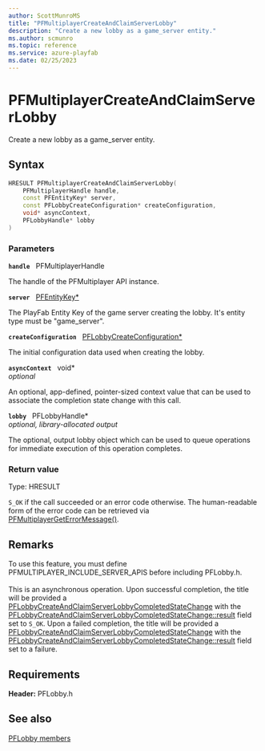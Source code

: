 ```yaml
---
author: ScottMunroMS
title: "PFMultiplayerCreateAndClaimServerLobby"
description: "Create a new lobby as a game_server entity."
ms.author: scmunro
ms.topic: reference
ms.service: azure-playfab
ms.date: 02/25/2023
---
```


# PFMultiplayerCreateAndClaimServerLobby  

Create a new lobby as a game_server entity.  

## Syntax  
  
```cpp
HRESULT PFMultiplayerCreateAndClaimServerLobby(  
    PFMultiplayerHandle handle,  
    const PFEntityKey* server,  
    const PFLobbyCreateConfiguration* createConfiguration,  
    void* asyncContext,  
    PFLobbyHandle* lobby  
)  
```  
  
### Parameters  
  
**`handle`** &nbsp; PFMultiplayerHandle  
  
The handle of the PFMultiplayer API instance.  
  
**`server`** &nbsp; [PFEntityKey*](../../pfmultiplayer/pfentitykey_clientsdk.md)  
  
The PlayFab Entity Key of the game server creating the lobby. It's entity type must be "game_server".  
  
**`createConfiguration`** &nbsp; [PFLobbyCreateConfiguration*](../structs/pflobbycreateconfiguration.md)  
  
The initial configuration data used when creating the lobby.  
  
**`asyncContext`** &nbsp; void*  
*optional*  
  
An optional, app-defined, pointer-sized context value that can be used to associate the completion state change with this call.  
  
**`lobby`** &nbsp; PFLobbyHandle*  
*optional, library-allocated output*  
  
The optional, output lobby object which can be used to queue operations for immediate execution of this operation completes.  
  
  
### Return value
Type: HRESULT
  
```S_OK``` if the call succeeded or an error code otherwise. The human-readable form of the error code can be retrieved via [PFMultiplayerGetErrorMessage()](../../pfmultiplayer/functions/pfmultiplayergeterrormessage.md).
  
## Remarks  
  
To use this feature, you must define PFMULTIPLAYER_INCLUDE_SERVER_APIS before including PFLobby.h. <br /><br /> This is an asynchronous operation. Upon successful completion, the title will be provided a [PFLobbyCreateAndClaimServerLobbyCompletedStateChange](../structs/pflobbycreateandclaimserverlobbycompletedstatechange.md) with the [PFLobbyCreateAndClaimServerLobbyCompletedStateChange::result](../structs/pflobbycreateandclaimserverlobbycompletedstatechange.md) field set to ```S_OK```. Upon a failed completion, the title will be provided a [PFLobbyCreateAndClaimServerLobbyCompletedStateChange](../structs/pflobbycreateandclaimserverlobbycompletedstatechange.md) with the [PFLobbyCreateAndClaimServerLobbyCompletedStateChange::result](../structs/pflobbycreateandclaimserverlobbycompletedstatechange.md) field set to a failure.
  
## Requirements  
  
**Header:** PFLobby.h
  
## See also  
[PFLobby members](../pflobby_members.md)  

  
  
